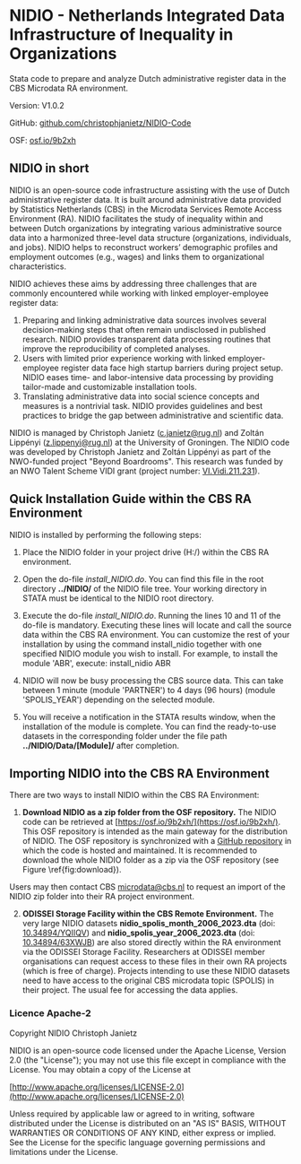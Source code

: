 # NIDIO - Netherlands Integrated Data Infrastructure of Inequality in Organizations

Stata code to prepare and analyze Dutch administrative register data in the CBS Microdata RA environment.

Version: V1.0.2

GitHub: [github.com/christophjanietz/NIDIO-Code](github.com/christophjanietz/NIDIO-Code)

OSF: [osf.io/9b2xh](osf.io/9b2xh)

## NIDIO in short

NIDIO is an open-source code infrastructure assisting with the use of Dutch administrative register data. It is built around administrative data provided by Statistics Netherlands (CBS) in the Microdata Services Remote Access Environment (RA). NIDIO facilitates the study of inequality within and between Dutch organizations by integrating various administrative source data into a harmonized three-level data structure (organizations, individuals, and jobs). NIDIO helps to reconstruct workers’ demographic profiles and employment outcomes (e.g., wages) and links them to organizational characteristics.

NIDIO achieves these aims by addressing three challenges that are commonly encountered while working with linked employer-employee register data:

1. Preparing and linking administrative data sources involves several decision-making steps that often remain undisclosed in published research. NIDIO provides transparent data processing routines that improve the reproducibility of completed analyses.
2. Users with limited prior experience working with linked employer-employee register data face high startup barriers during project setup. NIDIO eases time- and labor-intensive data processing by providing tailor-made and customizable installation tools.
3. Translating administrative data into social science concepts and measures is a nontrivial task. NIDIO provides guidelines and best practices to bridge the gap between administrative and scientific data.

NIDIO is managed by Christoph Janietz (c.janietz@rug.nl) and Zoltán Lippényi (z.lippenyi@rug.nl) at the University of Groningen. The NIDIO code was developed by Christoph Janietz and Zoltán Lippényi as part of the NWO-funded project "Beyond Boardrooms". This research was funded by an NWO Talent Scheme VIDI grant (project number: [VI.Vidi.211.231](https://www.nwo.nl/en/projects/vividi211231)).

## Quick Installation Guide within the CBS RA Environment
NIDIO is installed by performing the following steps:

1. Place the NIDIO folder in your project drive (H:/) within the CBS RA environment.
   
2. Open the do-file *install_NIDIO.do*. You can find this file in the root directory **../NIDIO/** of the NIDIO file tree. Your working directory in STATA must be identical to the NIDIO root directory.
   
3. Execute the do-file *install_NIDIO.do*. Running the lines 10 and 11 of the do-file is mandatory. Executing these lines will locate and call the source data within the CBS RA environment. You can customize the rest of your installation by using the command install_nidio together with one specified NIDIO module you wish to install. For example, to install the module 'ABR', execute: install_nidio ABR
   
4. NIDIO will now be busy processing the CBS source data. This can take between 1 minute (module 'PARTNER') to 4 days (96 hours) (module 'SPOLIS_YEAR') depending on the selected module.
   
5. You will receive a notification in the STATA results window, when the installation of the module is complete. You can find the ready-to-use datasets in the corresponding folder under the file path **../NIDIO/Data/[Module]/** after completion. 

## Importing NIDIO into the CBS RA Environment
There are two ways to install NIDIO within the CBS RA Environment:

1. **Download NIDIO as a zip folder from the OSF repository.** The NIDIO code can be retrieved at [https://osf.io/9b2xh/](https://osf.io/9b2xh/). This OSF repository is intended as the main gateway for the distribution of NIDIO. The OSF repository is synchronized with a [GitHub repository](https://github.com/christophjanietz/NIDIO-Code) in which the code is hosted and maintained. It is recommended to download the whole NIDIO folder as a zip via the OSF repository (see Figure \ref{fig:download}).

Users may then contact CBS [microdata@cbs.nl](mailto:microdata@cbs.nl) to request an import of the NIDIO zip folder into their RA project environment.
    
2. **ODISSEI Storage Facility within the CBS Remote Environment.** The very large NIDIO datasets **nidio\_spolis\_month\_2006\_2023.dta** (doi: [10.34894/YQIIQV](https://portal.odissei.nl/dataset.xhtml?persistentId=doi:10.34894/YQIIQV)) and **nidio\_spolis\_year\_2006\_2023.dta** (doi: [10.34894/63XWJB](https://portal.odissei.nl/dataset.xhtml?persistentId=doi:10.34894/63XWJB)) are also stored directly within the RA environment via the ODISSEI Storage Facility. Researchers at ODISSEI member organisations can request access to these files in their own RA projects (which is free of charge). Projects intending to use these NIDIO datasets need to have access to the original CBS microdata topic (SPOLIS) in their project. The usual fee for accessing the data applies.

### Licence Apache-2
Copyright NIDIO Christoph Janietz 

NIDIO is an open-source code licensed under the Apache License, Version 2.0 (the "License"); you may not use this file except in compliance with the License. You may obtain a copy of the License at

[http://www.apache.org/licenses/LICENSE-2.0](http://www.apache.org/licenses/LICENSE-2.0)

Unless required by applicable law or agreed to in writing, software distributed under the License is distributed on an "AS IS" BASIS, WITHOUT WARRANTIES OR CONDITIONS OF ANY KIND, either express or implied. See the License for the specific language governing permissions and limitations under the License.


